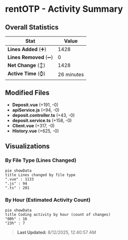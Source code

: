 # rentOTP - Activity Summary 

## Overall Statistics

| Stat                   | Value                                                             |
| ---------------------- | ----------------------------------------------------------------- |
| **Lines Added** (➕)   | 1428                                          |
| **Lines Removed** (➖) | 0                                        |
| **Net Change** (↕)    | 1428                |
| **Active Time** (⌚)   | 26 minutes |


## Modified Files
- **Deposit.vue** (+191, -0)
- **apiService.js** (+94, -0)
- **deposit.controller.ts** (+43, -0)
- **deposit.service.ts** (+158, -0)
- **Client.vue** (+317, -0)
- **History.vue** (+625, -0)

## Visualizations

### By File Type (Lines Changed)

```mermaid
pie showData
title Lines changed by file type
".vue" : 1133
".js" : 94
".ts" : 201
```

### By Hour (Estimated Activity Count)

```mermaid
pie showData
title Coding activity by hour (count of changes)
"00h" : 16
"23h" : 7
```


> **Last Updated:** 8/12/2025, 12:40:57 AM